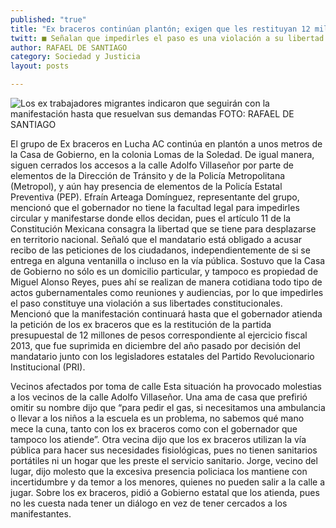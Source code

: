 ```yaml
---
published: "true"
title: "Ex braceros continúan plantón; exigen que les restituyan 12 millones de pesos "
twitt: ■ Señalan que impedirles el paso es una violación a su libertad de tránsito
author: RAFAEL DE SANTIAGO
category: Sociedad y Justicia
layout: posts

---
```


![Los ex trabajadores migrantes indicaron que seguirán con la manifestación hasta que resuelvan sus demandas FOTO: RAFAEL DE SANTIAGO](http://i.imgur.com/01KtKkBm.jpg)

El grupo de Ex braceros en Lucha AC continúa en plantón a unos metros de la Casa de Gobierno, en la colonia Lomas de la Soledad.
De igual manera, siguen cerrados los accesos a la calle Adolfo Villaseñor por parte de elementos de la Dirección de Tránsito y de la Policía Metropolitana (Metropol), y aún hay presencia de elementos de la Policía Estatal Preventiva (PEP).
Efraín Arteaga Domínguez, representante del grupo, mencionó que el gobernador no tiene la facultad legal para impedirles circular y manifestarse donde ellos decidan, pues el artículo 11 de la Constitución Mexicana consagra la libertad que se tiene para desplazarse en territorio nacional.
Señaló que el mandatario está obligado a acusar recibo de las peticiones de los ciudadanos, independientemente de si se entrega en alguna ventanilla o incluso en la vía pública.
Sostuvo que la Casa de Gobierno no sólo es un domicilio particular, y tampoco es propiedad de Miguel Alonso Reyes, pues ahí se realizan de manera cotidiana todo tipo de actos gubernamentales como reuniones y audiencias, por lo que impedirles el paso constituye una violación a sus libertades constitucionales.
Mencionó que la manifestación continuará hasta que el gobernador atienda la petición de los ex braceros que es la restitución de la partida presupuestal de 12 millones de pesos correspondiente al ejercicio fiscal 2013, que fue suprimida en diciembre del año pasado por decisión del mandatario junto con los legisladores estatales del Partido Revolucionario Institucional (PRI).

Vecinos afectados
por toma de calle
Esta situación ha provocado molestias a los vecinos de la calle Adolfo Villaseñor. Una ama de casa que prefirió omitir su nombre dijo que “para pedir el gas, si necesitamos una ambulancia o llevar a los niños a la escuela es un problema, no sabemos qué mano mece la cuna, tanto con los ex braceros como con el gobernador que tampoco los atiende”.
Otra vecina dijo que los ex braceros utilizan la vía pública para hacer sus necesidades fisiológicas, pues no tienen sanitarios portátiles ni un hogar que les preste el servicio sanitario.
Jorge, vecino del lugar, dijo molesto que la excesiva presencia policiaca los mantiene con incertidumbre y da temor a los menores, quienes no pueden salir a la calle a jugar. Sobre los ex braceros, pidió a Gobierno estatal que los atienda, pues no les cuesta nada tener un diálogo en vez de tener cercados a los manifestantes.
